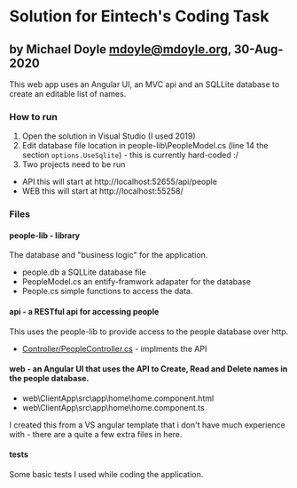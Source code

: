 # Solution for Eintech's Coding Task
## by Michael Doyle <mdoyle@mdoyle.org>, 30-Aug-2020

This web app uses an Angular UI, an MVC api and an SQLLite database to create an editable list of names.

### How to run
1) Open the solution in Visual Studio (I used 2019)
2) Edit database file location in people-lib\PeopleModel.cs (line 14  the section `options.UseSqlite`) - this is currently hard-coded :/
3) Two projects need to be run 
* API this will start at http://localhost:52655/api/people
* WEB this will start at http://localhost:55258/


### Files
#### people-lib - library
The database and "business logic" for the application.
* people.db a SQLLite database file
* PeopleModel.cs an entify-framwork adapater for the database
* People.cs simple functions to access the data.

#### api - a RESTful api for accessing people
This uses the people-lib to provide access to the people database over http.
* [Controller/PeopleController.cs](api/Controller/PeopleController.cs) - implments the API

#### web - an Angular UI that uses the API to Create, Read and Delete names in the people database.
* web\ClientApp\src\app\home\home.component.html
* web\ClientApp\src\app\home\home.component.ts  

I created this from a VS angular template that i don't have much experience with  - there are a quite a few extra files in here.

#### tests
Some basic tests I used while coding the application.

